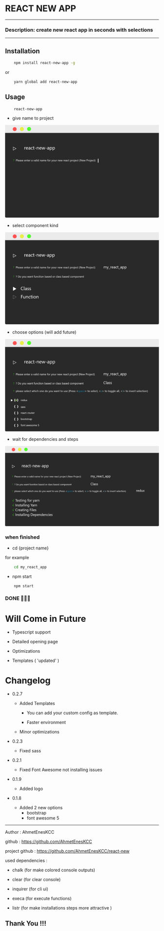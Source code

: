 # REACT NEW APP

---

### Description: create new react app in seconds with selections

---

## Installation

```sh
    npm install react-new-app -g
```

or

```sh
    yarn global add react-new-app
```

## Usage

```sh
    react-new-app
```

- give name to project

![picuter1](https://github.com/AhmetEnesKCC/react-new/blob/0.1/images/first.png?raw=true)

- select component kind

![picture2](https://github.com/AhmetEnesKCC/react-new/blob/0.1/images/second.png?raw=true)

- choose options (will add future)

![picture3](https://github.com/AhmetEnesKCC/react-new/blob/0.1/images/third.png?raw=true)

- wait for dependencies and steps

![picture4](https://github.com/AhmetEnesKCC/react-new/blob/0.1/images/forth.png?raw=true)

### when finished

- cd {project name}

for example

```sh
    cd my_react_app
```

- npm start

```sh
    npm start
```

### DONE 🎉🎉🎉

# Will Come in Future

- Typescript support

- Detailed opening page

- Optimizations

- Templates ( 'updated' )

# Changelog

- 0.2.7

  - Added Templates

    - You can add your custom config as template.

    - Faster environment

  - Minor optimizations

- 0.2.3

  - Fixed sass

- 0.2.1

  - Fixed Font Awesome not installing issues

- 0.1.9

  - Added logo

- 0.1.8
  - Added 2 new options
    - bootstrap
    - font awesome 5

---

Author : AhmetEnesKCC

github : https://github.com/AhmetEnesKCC

project github : https://github.com/AhmetEnesKCC/react-new

used dependencies :

- chalk (for make colored console outputs)

- clear (for clear console)

- inquirer (for cli ui)

- execa (for execute functions)

- listr (for make installations steps more attractive )

## Thank You !!!
